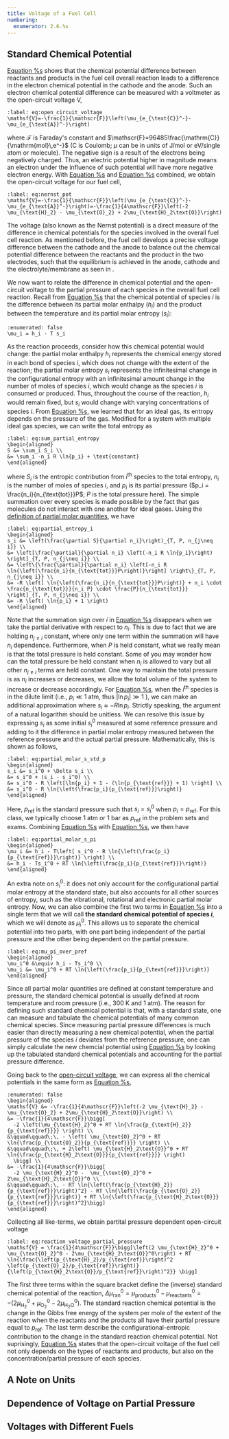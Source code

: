 ```yaml
---
title: Voltage of a Fuel Cell
numbering:
  enumerator: 2.6.%s
---
```


## Standard Chemical Potential

[Equation %s](#eq:fuel_cell_eq_electron_diff) shows that the chemical potential difference between reactants and products in the fuel cell overall reaction leads to a difference in the electron chemical potential in the cathode and the anode. Such an electron chemical potential difference can be measured with a voltmeter as the open-circuit voltage $\mathsf{V}$,

```{math}
:label: eq:open_circuit_voltage
\mathsf{V}=-\frac{1}{\mathscr{F}}\left(\mu_{e_{\text{C}}^-}-\mu_{e_{\text{A}}^-}\right)
```

where $\mathscr{F}$ is Faraday's constant and $\mathscr{F}=96485\frac{\mathrm{C}}{\mathrm{mol}\,e^-}$ ($\mathrm{C}$ is Coulomb; $\mu$ can be in units of $\mathrm{J}/\mathrm{mol}$ or $\mathrm{eV}/\text{single atom or molecule}$). The negative sign is a result of the electrons being negatively charged. Thus, an electric potential higher in magnitude means an electron under the influence of such potential will have more negative electron energy. With [Equation %s](#eq:open_circuit_voltage) and [Equation %s](#eq:fuel_cell_eq_electron_diff) combined, we obtain the open-circuit voltage for our fuel cell,

```{math}
:label: eq:nernst_pot
\mathsf{V}=-\frac{1}{\mathscr{F}}\left(\mu_{e_{\text{C}}^-}-\mu_{e_{\text{A}}^-}\right)=-\frac{1}{4\mathscr{F}}\left(-2 \mu_{\text{H}_2} - \mu_{\text{O}_2} + 2\mu_{\text{H}_2\text{O}}\right)
```

The voltage (also known as the Nernst potential) is a direct measure of the difference in chemical potentials for the species involved in the overall fuel cell reaction. As mentioned before, the fuel cell develops a precise voltage difference between the cathode and the anode to balance out the chemical potential difference between the reactants and the product in the two electrodes, such that the equilibrium is achieved in the anode, cathode and the electrolyte/membrane as seen in [](#tab:fuelcell_species).

We now want to relate the difference in chemical potential and the open-circuit voltage to the partial pressure of each species in the overall fuel cell reaction. Recall from [Equation %s](#eq:partial_molar_mu_h_s) that the chemical potential of species $i$ is the difference between its partial molar enthalpy ($h_i$) and the product between the temperature and its partial molar entropy ($s_i$):

```{math}
:enumerated: false
\mu_i = h_i - T s_i
```

As the reaction proceeds, consider how this chemical potential would change: the partial molar enthalpy $h_i$ represents the chemical energy stored in each bond of species $i$, which does not change with the extent of the reaction; the partial molar entropy $s_i$ represents the infinitesimal change in the configurational entropy with an infinitesimal amount change in the number of moles of species $i$, which would change as the species $i$ is consumed or produced. Thus, throughout the course of the reaction, $h_i$ would remain fixed, but $s_i$ would change with varying concentrations of species $i$. From [Equation %s](#eq:entropy_pressure), we learned that for an ideal gas, its entropy depends on the pressure of the gas. Modified for a system with multiple ideal gas species, we can write the total entropy as

```{math}
:label: eq:sum_partial_entropy
\begin{aligned}
S &= \sum_i S_i \\
&= \sum_i -n_i R \ln{p_i} + \text{constant}
\end{aligned}
```

where $S_i$ is the entropic contribution from $i^{\text{th}}$ species to the total entropy, $n_i$ is the number of moles of species $i$, and $p_i$ is its partial pressure ($p_i = \frac{n_i}{n_{\text{tot}}}P$; $P$ is the total pressure here). The simple summation over every species is made possible by the fact that gas molecules do not interact with one another for ideal gases. Using the [definition of partial molar quantities](#def:partial_molar_quantity), we have

```{math}
:label: eq:partial_entropy_i
\begin{aligned}
s_i &= \left(\frac{\partial S}{\partial n_i}\right)_{T, P, n_{j\neq i}} \\
&= \left[\frac{\partial}{\partial n_i} \left(-n_i R \ln{p_i}\right) \right]_{T, P, n_{j\neq i}} \\
&= \left\{\frac{\partial}{\partial n_i} \left[-n_i R \ln{\left(\frac{n_i}{n_{\text{tot}}}P\right)}\right] \right\}_{T, P, n_{j\neq i}} \\
&= -R \left[ \ln{\left(\frac{n_i}{n_{\text{tot}}}P\right)} + n_i \cdot \frac{n_{\text{tot}}}{n_i P} \cdot \frac{P}{n_{\text{tot}}} \right]_{T, P, n_{j\neq i}} \\
&= -R \left( \ln{p_i} + 1 \right)
\end{aligned}
```

Note that the summation sign over $i$ in [Equation %s](#eq:sum_partial_entropy) disappears when we take the partial derivative with respect to $n_i$. This is due to fact that we are holding $n_{j\neq i}$ constant, where only one term within the summation will have $n_i$ dependence. Furthermore, when $P$ is held constant, what we really mean is that the total pressure is held constant. Some of you may wonder how can the total pressure be held constant when $n_i$ is allowed to vary but all other $n_{j\neq i}$ terms are held constant. One way to maintain the total pressure is as $n_i$ increases or decreases, we allow the total volume of the system to increase or decrease accordingly. For [Equation %s](#eq:partial_entropy_i), when the $i^{\text{th}}$ species is in the dilute limit (i.e., $p_i \ll 1\;\text{atm}$, thus $|\ln{p_i}| \gg 1$ ), we can make an additional approximation where $s_i \approx -R \ln{p_i}$. Strictly speaking, the argument of a natural logarithm should be unitless. We can resolve this issue by expressing $s_i$ as some initial $s_i^0$ measured at some reference pressure and adding to it the difference in partial molar entropy measured between the reference pressure and the actual partial pressure. Mathematically, this is shown as follows,

```{math}
:label: eq:partial_molar_s_std_p
\begin{aligned}
s_i &= s_i^0 + \Delta s_i \\
&= s_i^0 + (s_i - s_i^0) \\
&= s_i^0 - R \left[\ln{p_i} + 1 - (\ln{p_{\text{ref}}} + 1) \right] \\
&= s_i^0 - R \ln{\left(\frac{p_i}{p_{\text{ref}}}\right)}
\end{aligned}
```

Here, $p_{\text{ref}}$ is the standard pressure such that $s_i=s_i^0$ when $p_i=p_{\text{ref}}$. For this class, we typically choose 1 atm or 1 bar as $p_{\text{ref}}$ in the problem sets and exams. Combining [Equation %s](#eq:partial_molar_mu_h_s) with [Equation %s](#eq:partial_molar_s_std_p), we then have

```{math}
:label: eq:partial_molar_s_pi
\begin{aligned}
\mu_i &= h_i - T\left[ s_i^0 - R \ln{\left(\frac{p_i}{p_{\text{ref}}}\right)} \right] \\
&= h_i - Ts_i^0 + RT \ln{\left(\frac{p_i}{p_{\text{ref}}}\right)}
\end{aligned}
```

An extra note on $s_i^0$: it does not only account for the configurational partial molar entropy at the standard state, but also accounts for all other sources of entropy, such as the vibrational, rotational and electronic partial molar entropy. Now, we can also combine the first two terms in [Equation %s](#eq:partial_molar_s_pi) into a single term that we will call **the standard chemical potential of species $i$**, which we will denote as $\mu_i^0$. This allows us to separate the chemical potential into two parts, with one part being independent of the partial pressure and the other being dependent on the partial pressure.

```{math}
:label: eq:mu_pi_over_pref
\begin{aligned}
\mu_i^0 &\equiv h_i - Ts_i^0 \\
\mu_i &= \mu_i^0 + RT \ln{\left(\frac{p_i}{p_{\text{ref}}}\right)}
\end{aligned}
```

Since all partial molar quantities are defined at constant temperature and pressure, the standard chemical potential is usually defined at room temperature and room pressure (i.e., $300\;\text{K}$ and 1 atm). The reason for defining such standard chemical potential is that, with a standard state, one can measure and tabulate the chemical potentials of many common chemical species. Since measuring partial pressure differences is much easier than directly measuring a new chemical potential, when the partial pressure of the species $i$ deviates from the reference pressure, one can simply calculate the new chemcial potential using [Equation %s](#eq:mu_pi_over_pref) by looking up the tabulated standard chemical potentials and accounting for the partial pressure difference.

Going back to the [open-circuit voltage](#eq:nernst_pot), we can express all the chemical potentials in the same form as [Equation %s](#eq:mu_pi_over_pref),

```{math}
:enumerated: false
\begin{aligned}
\mathsf{V} &= -\frac{1}{4\mathscr{F}}\left(-2 \mu_{\text{H}_2} - \mu_{\text{O}_2} + 2\mu_{\text{H}_2\text{O}}\right) \\
&= -\frac{1}{4\mathscr{F}}\bigg[
  -2 \left(\mu_{\text{H}_2}^0 + RT \ln{\frac{p_{\text{H}_2}}{p_{\text{ref}}}} \right) \\
&\qquad\qquad\;\, - \left( \mu_{\text{O}_2}^0 + RT \ln{\frac{p_{\text{O}_2}}{p_{\text{ref}}}} \right) \\
&\qquad\qquad\;\, + 2\left( \mu_{\text{H}_2\text{O}}^0 + RT \ln{\frac{p_{\text{H}_2\text{O}}}{p_{\text{ref}}}} \right)
  \bigg] \\
&= -\frac{1}{4\mathscr{F}}\bigg[
  -2 \mu_{\text{H}_2}^0 -  \mu_{\text{O}_2}^0 + 2\mu_{\text{H}_2\text{O}}^0 \\
&\qquad\qquad\;\, - RT \ln{\left(\frac{p_{\text{H}_2}}{p_{\text{ref}}}\right)^2} - RT \ln{\left(\frac{p_{\text{O}_2}}{p_{\text{ref}}}\right)} + RT \ln{\left(\frac{p_{\text{H}_2\text{O}}}{p_{\text{ref}}}\right)^2}\bigg]
\end{aligned}
```

Collecting all like-terms, we obtain partital pressure dependent open-circuit voltage
```{math}
:label: eq:reaction_voltage_partial_pressure
\mathsf{V} = \frac{1}{4\mathscr{F}}\bigg[\left(2 \mu_{\text{H}_2}^0 +  \mu_{\text{O}_2}^0 - 2\mu_{\text{H}_2\text{O}}^0\right) + RT \ln{\frac{\left(p_{\text{H}_2}/p_{\text{ref}}\right)^2 \left(p_{\text{O}_2}/p_{\text{ref}}\right)}{\left(p_{\text{H}_2\text{O}}/p_{\text{ref}}\right)^2}} \bigg]
```

The first three terms within the square bracket define the (inverse) standard chemical potential of the reaction, $\Delta \mu^0_{\text{rxn}} = \mu^0_{\text{products}} - \mu^0_{\text{reactants}} = -\left(2 \mu_{\text{H}_2}^0 +  \mu_{\text{O}_2}^0 - 2\mu_{\text{H}_2\text{O}}^0\right)$. The standard reaction chemical potential is the change in the Gibbs free energy of the system per mole of the extent of the reaction when the reactants and the products all have their partial pressure equal to $p_{\text{ref}}$. The last term describe the configurational-entropic contribution to the change in the standard reaction chemical potential. Not suprisingly, [Equation %s](#eq:reaction_voltage_partial_pressure) states that the open-circuit voltage of the fuel cell not only depends on the types of reactants and products, but also on the concentration/partial pressure of each species.


## A Note on Units

## Dependence of Voltage on Partial Pressure

## Voltages with Different Fuels
